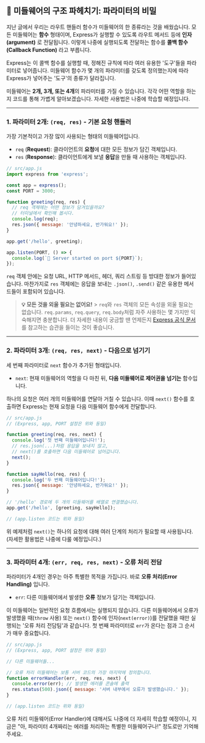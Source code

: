 ## 🔬 미들웨어의 구조 파헤치기: 파라미터의 비밀

지난 글에서 우리는 라우트 핸들러 함수가 미들웨어의 한 종류라는 것을 배웠습니다. 모든 미들웨어는 **함수** 형태이며, Express가 실행할 수 있도록 라우트 메서드 등에 **인자(argument)** 로 전달됩니다. 이렇게 나중에 실행되도록 전달하는 함수를 **콜백 함수(Callback Function)** 라고 부릅니다.

Express는 이 콜백 함수를 실행할 때, 정해진 규칙에 따라 여러 유용한 '도구'들을 파라미터로 넣어줍니다. 미들웨어 함수가 몇 개의 파라미터를 갖도록 정의했는지에 따라 Express가 넣어주는 '도구'의 종류가 달라집니다.

미들웨어는 **2개, 3개, 또는 4개**의 파라미터를 가질 수 있습니다. 각각 어떤 역할을 하는지 코드를 통해 가볍게 알아보겠습니다.
자세한 사용법은 나중에 학습할 예정입니다.

---

### 1\. 파라미터 2개: `(req, res)` - 기본 요청 핸들러

가장 기본적이고 가장 많이 사용되는 형태의 미들웨어입니다.

- `req` (**Request**): 클라이언트의 **요청**에 대한 모든 정보가 담긴 객체입니다.
- `res` (**Response**): 클라이언트에게 보낼 **응답**을 만들 때 사용하는 객체입니다.

```javascript
// src/app.js
import express from 'express';

const app = express();
const PORT = 3000;

function greeting(req, res) {
  // req 객체에는 어떤 정보가 담겨있을까요?
  // 터미널에서 확인해 봅시다.
  console.log(req);
  res.json({ message: '안녕하세요, 반가워요!' });
}

app.get('/hello', greeting);

app.listen(PORT, () => {
  console.log(`🚀 Server started on port ${PORT}`);
});
```

`req` 객체 안에는 요청 URL, HTTP 메서드, 헤더, 쿼리 스트링 등 방대한 정보가 들어있습니다. 마찬가지로 `res` 객체에는 응답을 보내는 `.json()`, `.send()` 같은 유용한 메서드들이 포함되어 있습니다.

> **💡 모든 것을 외울 필요는 없어요\!** > `req`와 `res` 객체의 모든 속성을 외울 필요는 없습니다. `req.params`, `req.query`, `req.body`처럼 자주 사용하는 몇 가지만 익숙해지면 충분합니다. 더 자세한 내용이 궁금할 땐 언제든지 [Express 공식 문서](https://expressjs.com/ko/api.html#req)를 참고하는 습관을 들이는 것이 좋습니다.

---

### 2\. 파라미터 3개: `(req, res, next)` - 다음으로 넘기기

세 번째 파라미터로 `next` 함수가 추가된 형태입니다.

- `next`: 현재 미들웨어의 역할을 다 마친 뒤, **다음 미들웨어로 제어권을 넘기는** 함수입니다.

하나의 요청은 여러 개의 미들웨어를 연달아 거칠 수 있습니다. 이때 `next()` 함수를 호출하면 Express는 현재 요청을 다음 미들웨어 함수에게 전달합니다.

```javascript
// src/app.js
// (Express, app, PORT 설정은 위와 동일)

function greeting(req, res, next) {
  console.log('첫 번째 미들웨어입니다!');
  // res.json(...)처럼 응답을 보내지 않고,
  // next()를 호출하면 다음 미들웨어로 넘어갑니다.
  next();
}

function sayHello(req, res) {
  console.log('두 번째 미들웨어입니다!');
  res.json({ message: '안녕하세요, 반가워요!' });
}

// '/hello' 경로에 두 개의 미들웨어를 배열로 연결했습니다.
app.get('/hello', [greeting, sayHello]);

// (app.listen 코드는 위와 동일)
```

위 예제처럼 `next()`는 하나의 요청에 대해 여러 단계의 처리가 필요할 때 사용됩니다. (자세한 활용법은 나중에 다룰 예정입니다.)

---

### 3\. 파라미터 4개: `(err, req, res, next)` - 오류 처리 전담

파라미터가 4개인 경우는 아주 특별한 목적을 가집니다. 바로 **오류 처리(Error Handling)** 입니다.

- `err`: 다른 미들웨어에서 발생한 **오류** 정보가 담기는 객체입니다.

이 미들웨어는 일반적인 요청 흐름에서는 실행되지 않습니다. 다른 미들웨어에서 오류가 발생했을 때(`throw` 사용) 또는 `next()` 함수에 인자(`next(error)`)를 전달했을 때만 실행되는 '오류 처리 전담팀'과 같습니다. 첫 번째 파라미터로 `err`가 온다는 점과 그 순서가 매우 중요합니다.

```javascript
// src/app.js
// (Express, app, PORT 설정은 위와 동일)

// 다른 미들웨어들...

// 오류 처리 미들웨어는 보통 서버 코드의 가장 마지막에 정의합니다.
function errorHandler(err, req, res, next) {
  console.error(err); // 발생한 에러를 콘솔에 출력
  res.status(500).json({ message: '서버 내부에서 오류가 발생했습니다.' });
}

// (app.listen 코드는 위와 동일)
```

오류 처리 미들웨어(Error Handler)에 대해서도 나중에 더 자세히 학습할 예정이니, 지금은 "아, 파라미터 4개짜리는 에러를 처리하는 특별한 미들웨어구나\!" 정도로만 기억해 주세요.
